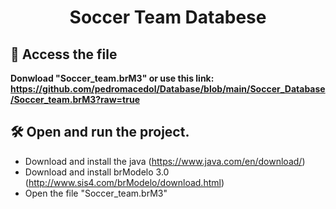 <h1 align="center"> Soccer Team Databese </h1>

## 📁 Access the file

**Donwload "Soccer_team.brM3" or use this link: https://github.com/pedromacedol/Database/blob/main/Soccer_Database/Soccer_team.brM3?raw=true**

## 🛠️ Open and run the project.

- Download and install the java (https://www.java.com/en/download/)
- Download and install brModelo 3.0 (http://www.sis4.com/brModelo/download.html)
- Open the file "Soccer_team.brM3"
